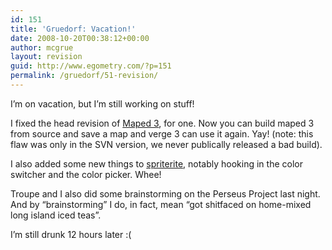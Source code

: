 ```yaml
---
id: 151
title: 'Gruedorf: Vacation!'
date: 2008-10-20T00:38:12+00:00
author: mcgrue
layout: revision
guid: http://www.egometry.com/?p=151
permalink: /gruedorf/51-revision/
---
```

I&#8217;m on vacation, but I&#8217;m still working on stuff!

I fixed the head revision of <a href=http://www.verge-rpg.com/svn/verge3/trunk/tools/maped3/>Maped 3</a>, for one. Now you can build maped 3 from source and save a map and verge 3 can use it again. Yay! (note: this flaw was only in the SVN version, we never publically released a bad build).

I also added some new things to <a href=http://spriterite.com>spriterite</a>, notably hooking in the color switcher and the color picker. Whee!

Troupe and I also did some brainstorming on the Perseus Project last night. And by &#8220;brainstorming&#8221; I do, in fact, mean &#8220;got shitfaced on home-mixed long island iced teas&#8221;.

I&#8217;m still drunk 12 hours later :(